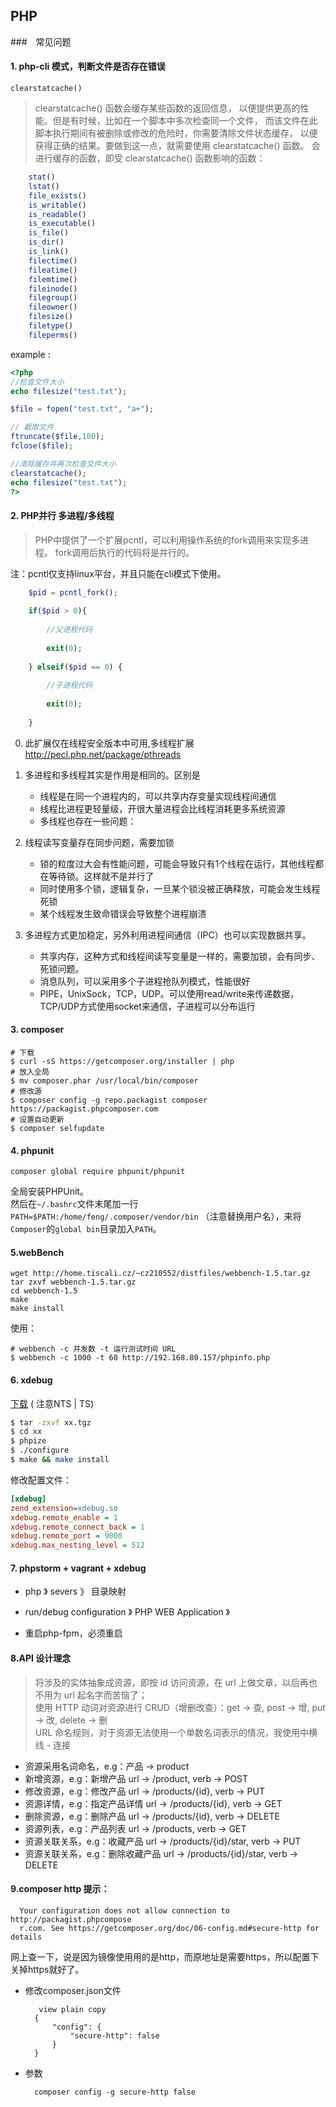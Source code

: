 ## PHP 

###　常见问题

#### 1. php-cli 模式，判断文件是否存在错误
    
    clearstatcache()
    

> clearstatcache() 函数会缓存某些函数的返回信息，
以便提供更高的性能。但是有时候，比如在一个脚本中多次检查同一个文件，
而该文件在此脚本执行期间有被删除或修改的危险时，你需要清除文件状态缓存，
以便获得正确的结果。要做到这一点，就需要使用 clearstatcache() 函数。
会进行缓存的函数，即受 clearstatcache() 函数影响的函数：

```php
    stat()
    lstat()
    file_exists()
    is_writable()
    is_readable()
    is_executable()
    is_file()
    is_dir()
    is_link()
    filectime()
    fileatime()
    filemtime()
    fileinode()
    filegroup()
    fileowner()
    filesize()
    filetype()
    fileperms()  
```  

example :

```php
<?php
//检查文件大小
echo filesize("test.txt");

$file = fopen("test.txt", "a+");

// 截取文件
ftruncate($file,100);
fclose($file);

//清除缓存并再次检查文件大小
clearstatcache();
echo filesize("test.txt");
?>
```

#### 2. PHP并行 多进程/多线程

> PHP中提供了一个扩展pcntl，可以利用操作系统的fork调用来实现多进程。
fork调用后执行的代码将是并行的。

注：pcntl仅支持linux平台，并且只能在cli模式下使用。

```php
    $pid = pcntl_fork();
    
    if($pid > 0){
    
        //父进程代码
        
        exit(0);
    
    } elseif($pid == 0) {
    
        //子进程代码
        
        exit(0);
    
    }
```



0. 此扩展仅在线程安全版本中可用,多线程扩展<http://pecl.php.net/package/pthreads>

1. 多进程和多线程其实是作用是相同的。区别是

    - 线程是在同一个进程内的，可以共享内存变量实现线程间通信
    - 线程比进程更轻量级，开很大量进程会比线程消耗更多系统资源
    - 多线程也存在一些问题：

2. 线程读写变量存在同步问题，需要加锁

    - 锁的粒度过大会有性能问题，可能会导致只有1个线程在运行，其他线程都在等待锁。这样就不是并行了
    - 同时使用多个锁，逻辑复杂，一旦某个锁没被正确释放，可能会发生线程死锁
    - 某个线程发生致命错误会导致整个进程崩溃

3. 多进程方式更加稳定，另外利用进程间通信（IPC）也可以实现数据共享。

    - 共享内存，这种方式和线程间读写变量是一样的，需要加锁，会有同步、死锁问题。
    - 消息队列，可以采用多个子进程抢队列模式，性能很好
    - PIPE，UnixSock，TCP，UDP。可以使用read/write来传递数据，TCP/UDP方式使用socket来通信，子进程可以分布运行
#### 3. composer

```shell
# 下载
$ curl -sS https://getcomposer.org/installer | php
# 放入全局
$ mv composer.phar /usr/local/bin/composer
# 修改源
$ composer config -g repo.packagist composer https://packagist.phpcomposer.com
# 设置自动更新
$ composer selfupdate
```

#### 4. phpunit

    composer global require phpunit/phpunit
    
全局安装PHPUnit。  
然后在`~/.bashrc`文件末尾加一行`PATH=$PATH:/home/feng/.composer/vendor/bin`  （注意替换用户名），来将`Composer`的`global bin`目录加入`PATH`。


#### 5.webBench
 
 ```text
wget http://home.tiscali.cz/~cz210552/distfiles/webbench-1.5.tar.gz
tar zxvf webbench-1.5.tar.gz
cd webbench-1.5
make
make install
```

使用：
    
    # webbench -c 并发数 -t 运行测试时间 URL
    $ webbench -c 1000 -t 60 http://192.168.80.157/phpinfo.php
    
    
#### 6. xdebug

[下载](https://xdebug.org/download.php) ( 注意NTS | TS)

```bash
$ tar -zxvf xx.tgz
$ cd xx
$ phpize
$ ./configure
$ make && make install
```

修改配置文件：
```ini
[xdebug]
zend_extension=xdebug.so
xdebug.remote_enable = 1
xdebug.remote_connect_back = 1
xdebug.remote_port = 9000
xdebug.max_nesting_level = 512
```
#### 7. phpstorm + vagrant + xdebug

- php  》 severs 》 目录映射

- run/debug configuration 》 PHP WEB Application 》

- 重启php-fpm，必须重启


#### 8.API 设计理念
> 将涉及的实体抽象成资源，即按 id 访问资源，在 url 上做文章，以后再也不用为 url 起名字而苦恼了；  
使用 HTTP 动词对资源进行 CRUD（增删改查）：get -> 查, post -> 增, put -> 改, delete -> 删   
URL 命名规则，对于资源无法使用一个单数名词表示的情况，我使用中横线 - 连接  

- 资源采用名词命名，e.g：产品 -> product
- 新增资源，e.g：新增产品 url -> /product, verb -> POST
- 修改资源，e.g：修改产品 url -> /products/{id}, verb -> PUT
- 资源详情，e.g：指定产品详情 url -> /products/{id}, verb -> GET
- 删除资源，e.g：删除产品 url -> /products/{id}, verb -> DELETE
- 资源列表，e.g：产品列表 url -> /products, verb -> GET
- 资源关联关系，e.g：收藏产品 url -> /products/{id}/star, verb -> PUT
- 资源关联关系，e.g：删除收藏产品 url -> /products/{id}/star, verb -> DELETE

#### 9.composer http 提示：


      Your configuration does not allow connection to http://packagist.phpcompose  
      r.com. See https://getcomposer.org/doc/06-config.md#secure-http for details  



网上查一下，说是因为镜像使用用的是http，而原地址是需要https，所以配置下关掉https就好了。

- 修改composer.json文件

         view plain copy
        {  
            "config": {  
                "secure-http": false  
            }  
        }  
        
- 参数

        composer config -g secure-http false

